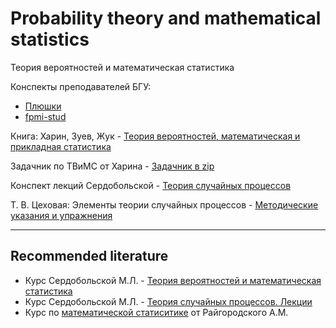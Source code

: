 # Probability theory and mathematical statistics
Теория вероятностей и математическая статистика

Конспекты преподавателей БГУ:

- [Плюшки](https://drive.google.com/drive/folders/1NNIUODzOGp-Cc9NyngQPI01965ppbqLu)
- [fpmi-stud](https://drive.google.com/drive/folders/1Ltq8b-wlIQGcX9Anc-ZMV622Bsr8z-bN)

Книга: Харин, Зуев, Жук - [Теория вероятностей, математическая и прикладная статистика](https://temablag.github.io/BSU/prob_and_math_stat/%D0%A5%D0%B0%D1%80%D0%B8%D0%BD_%D0%97%D1%83%D0%B5%D0%B2_%D0%96%D1%83%D0%BA.pdf)

Задачник по ТВиМС от Харина - [Задачник в zip](https://github.com/TemaBlag/BSU/blob/main/prob_and_math_stat/%D1%81ollection_of_problems.pdf.zip)

Конспект лекций Сердобольской - [Теория случайных процессов](https://temablag.github.io/BSU/prob_and_math_stat/theory-of-random-processes-serdobolskaya.pdf)

Т. В. Цеховая: Элементы теории случайных процессов - [Методические указания и упражнения](https://temablag.github.io/BSU/prob_and_math_stat/методичка.pdf)

---
## Recommended literature
- Курс Сердобольской М.Л. - [Теория вероятностей и математическая статистика](https://teach-in.ru/course/tvims)
- Курс Сердобольской М.Л. - [Теория случайных процессов. Лекции](https://teach-in.ru/course/theory-of-random-processes-lectures-serdobolskaya)
- Курс по [математической статиситике](https://www.youtube.com/watch?v=aJokwg6c2KQ&list=PLthfp5exSWErTVWq4cVtRXDw5MqBqavJ1) от Райгородского А.М.
